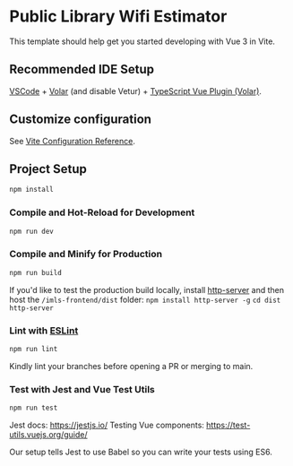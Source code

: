 # Public Library Wifi Estimator

This template should help get you started developing with Vue 3 in Vite.

## Recommended IDE Setup

[VSCode](https://code.visualstudio.com/) + [Volar](https://marketplace.visualstudio.com/items?itemName=johnsoncodehk.volar) (and disable Vetur) + [TypeScript Vue Plugin (Volar)](https://marketplace.visualstudio.com/items?itemName=johnsoncodehk.vscode-typescript-vue-plugin).

## Customize configuration

See [Vite Configuration Reference](https://vitejs.dev/config/).

## Project Setup

```sh
npm install
```

### Compile and Hot-Reload for Development

```sh
npm run dev
```

### Compile and Minify for Production

```sh
npm run build
```

If you'd like to test the production build locally, install [http-server](https://www.npmjs.com/package/http-server_) and then host the `/imls-frontend/dist` folder:
```npm install http-server -g```
```cd dist```
```http-server```


### Lint with [ESLint](https://eslint.org/)

```sh
npm run lint
```

Kindly lint your branches before opening a PR or merging to main.

### Test with Jest and Vue Test Utils

```sh
npm run test
```

Jest docs: https://jestjs.io/
Testing Vue components: https://test-utils.vuejs.org/guide/

Our setup tells Jest to use Babel so you can write your tests using ES6.
